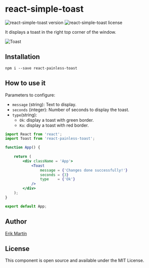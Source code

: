 # react-simple-toast

![react-simple-toast version](https://img.shields.io/npm/v/react-painless-toast)
![react-simple-toast license](https://img.shields.io/npm/l/react-painless-toast)

It displays a toast in the right top corner of the window.

![Toast](https://media0.giphy.com/media/QZUPpcqD0Ud3BvpPn5/giphy.gif)

## Installation

`npm i --save react-painless-toast`


## How to use it

Parameters to configure:

- `message` (string): Text to display.
- `seconds` (integer): Number of seconds to display the toast.
- `type`(string): 
    - `Ok`: display a toast with green border.
    - `Ko`: display a toast with red border. 


```jsx
import React from 'react';
import Toast from 'react-painless-toast';

function App() {
    
    return (
        <div className = 'App'>
            <Toast 
                message = {'Changes done successfully!'} 
                seconds = {3} 
                type    = {'Ok'}
            />
        </div>
    );
}

export default App;
```

## Author

[Erik Martín](https://erikmartinjordan.com)

## License

This component is open source and available under the MIT License.